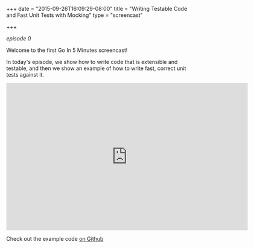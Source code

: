 +++
date = "2015-09-26T16:09:29-08:00"
title = "Writing Testable Code and Fast Unit Tests with Mocking"
type = "screencast"

+++

_episode 0_

Welcome to the first Go In 5 Minutes screencast!

In today's episode, we show how to write code that is extensible and testable,
and then we show an example of how to write fast, correct unit tests against it.
<!--more-->

<iframe
  class="ytplayer"
  type="text/html"
  width="640"
  height="390"
  src="http://www.youtube.com/embed/QvWUCYwmExE?autoplay=0&origin=http://example.com"
  frameborder="0"
></iframe>

Check out the example code [on Github](https://github.com/arschles/go-in-5-minutes/tree/master/episode0)
